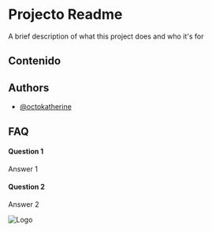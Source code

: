 # Projecto Readme

A brief description of what this project does and who it's for


## Contenido
## Authors

- [@octokatherine](https://www.github.com/octokatherine)


## FAQ

#### Question 1

Answer 1

#### Question 2

Answer 2


![Logo](https://dev-to-uploads.s3.amazonaws.com/uploads/articles/th5xamgrr6se0x5ro4g6.png)